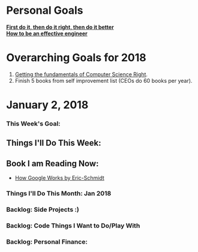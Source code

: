 Personal Goals
==============
**[First do it, then do it right, then do it better](https://medium.com/@addyosmani/totally-get-your-frustration-ea11adf237e3)**     
**[How to be an effective engineer](https://gist.github.com/rondy/af1dee1d28c02e9a225ae55da2674a6f)**
# Overarching Goals for 2018
1. [Getting the fundamentals of Computer Science Right](https://trello.com/b/yRfgc0na/ossu-computer-science).
2. Finish 5 books from self improvement list (CEOs do 60 books per year).

# January 2, 2018

### This Week's Goal: 

## Things I'll Do This Week:

## Book I am Reading Now:
- [How Google Works by Eric-Schmidt](https://www.amazon.com/How-Google-Works-Eric-Schmidt/dp/1455582344)

### Things I'll Do This Month: Jan 2018

### Backlog: Side Projects :)

### Backlog: Code Things I Want to Do/Play With

### Backlog: Personal Finance:
